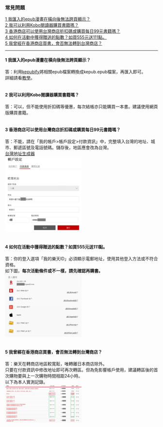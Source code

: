 ### 常見問題

[1 我匯入的epub漫畫在橫向後無法跨頁顯示？](#1%20我匯入的epub漫畫在橫向後無法跨頁顯示？)<br>
[2 我可以利用Kobo閱讀器購買書籍嗎？](#2%20我可以利用Kobo閱讀器購買書籍嗎？)<br>
[3 香港商店可以使用台灣商店折扣碼或購買每日99元書籍嗎？](#3%20香港商店可以使用台灣商店折扣碼或購買每日99元書籍嗎？)<br>
[4 如何在活動中獲得贈送的點數？如買555元送111點。](#4%20如何在活動中獲得贈送的點數？如買555元送111點。)<br>
[5 我曾經在香港商店買書，會否無法轉到台灣商店？](#5%20我曾經在香港商店買書，會否無法轉到台灣商店？)<br>

<hr>

#### 1 我匯入的epub漫畫在橫向後無法跨頁顯示？<br>
  答：利用[kepubify](https://github.com/pgaskin/kepubify)將相關epub檔案轉換成kepub.epub檔案，再匯入即可。<br>
   詳細請看[教學](https://github.com/Megumi-B/Kobo_Tips/blob/main/Doc/%E6%8E%A8%E8%96%A6%E7%A8%8B%E5%BC%8F%E6%88%96%E6%8F%92%E4%BB%B6.md#kepubify)。<br><br>
#### 2 我可以利用Kobo閱讀器購買書籍嗎？<br>
  答：可以，但不能使用折扣碼等優惠，每次結帳亦只能購買一本書。建議使用網頁版購買書籍。<br><br>
#### 3 香港商店可以使用台灣商店折扣碼或購買每日99元書籍嗎？<br>
  答：不能，請在「我的帳戶>帳戶設定>付款資訊」中，完整填入台灣的地址、城市、郵遞區號及電話號碼。儲存後，地區應會改為台灣。<br>
  [台灣地址生成器](https://www.meiguodizhi.com/tw-address)<br>
  <img src="/Img/付款資訊.png" width="50%"><br><br>
#### 4 如何在活動中獲得贈送的點數？如買555元送111點。<br>
  答：你的登入選項「我的樂天ID」必須顯示電郵地址，使用其他登入方法或不符合資格。<br>
  如下圖，<b>每次活動條件或不一樣，請先確認再購書。</b><br>
  <img src="/Img/我的樂天ID.png" width="50%"><br><br>
#### 5 我曾經在香港商店買書，會否無法轉到台灣商店？<br>
   答：樂天在轉商店地區較寬鬆，唯轉離日本商店除外。<br>
   只要在付款資訊中修改地址即可再次轉區。但為免影響帳戶使用，建議轉區後的首次購物要與上一次購物時間相距24小時。<br>
   以下為本人實測記錄。<br>
  <img src="/Img/購買記錄.png" width="50%"><br><br>

